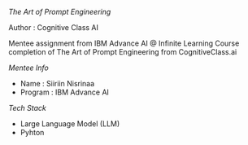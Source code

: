 *The Art of Prompt Engineering*

Author : Cognitive Class AI

Mentee assignment from IBM Advance AI @ Infinite Learning Course completion of The Art of Prompt Engineering from CognitiveClass.ai

*Mentee Info*
- Name : Siiriin Nisrinaa
- Program : IBM Advance AI

*Tech Stack*
- Large Language Model (LLM)
- Pyhton 

